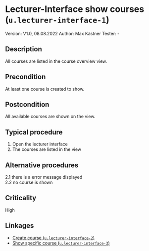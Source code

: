 # Lecturer-Interface show courses (`u.lecturer-interface-1`)


Version: V1.0, 08.08.2022
Author: Max Kästner
Tester: -

## Description

All courses are listed in the course overview view.

## Precondition

At least one course is created to show.

## Postcondition

All available courses are shown on the view.

## Typical procedure

1. Open the lecturer interface
2. The courses are listed in the view

## Alternative procedures

2.1 there is a error message displayed \
2.2 no course is shown

## Criticality

High

## Linkages

- [Create course (`u.lecturer-interface-2`)](u-lecturer-interface-2-create-course.md)
- [Show specific course (`u.lecturer-interface-3`)](u-lecturer-interface-3-show-specific-course.md)
